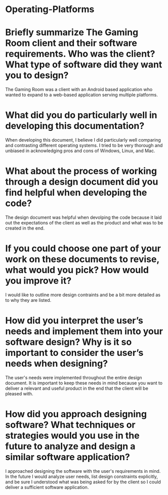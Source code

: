 # Operating-Platforms

# Briefly summarize The Gaming Room client and their software requirements. Who was the client? What type of software did they want you to design?
The Gaming Room was a client with an Android based application who wanted to expand to a web-based application serving multiple platforms. 
    
# What did you do particularly well in developing this documentation?
When developing this document, I believe I did particularly well comparing and contrasting different operating systems. I tried to be very thorough and unbiased in acknowledging pros and cons of Windows, Linux, and Mac. 
    
# What about the process of working through a design document did you find helpful when developing the code?
The design document was helpful when devolping the code because it laid out the expectations of the client as well as the product and what was to be created in the end.
    
# If you could choose one part of your work on these documents to revise, what would you pick? How would you improve it?
I would like to outline more design contraints and be a bit more detailed as to why they are listed. 
    
# How did you interpret the user’s needs and implement them into your software design? Why is it so important to consider the user’s needs when designing?
The user's needs were implemented throughout the entire design document. It is important to keep these needs in mind because you want to deliver a relevant and useful product in the end that the client will be pleased with. 
    
# How did you approach designing software? What techniques or strategies would you use in the future to analyze and design a similar software application?
I approached designing the software with the user's requirements in mind. In the future I would analyze user needs, list design constraints explicitly, and be sure I understood what was being asked for by the client so I could deliver a sufficient software application. 
